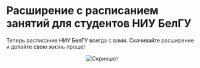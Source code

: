 # Расширение с расписанием занятий для студентов НИУ БелГУ
Теперь расписание НИУ БелГУ всегда с вами. Скачивайте расширение и делайте свою жизнь проще!
<div align="center">
  <img alt="Скриншот" src="https://iili.io/H90XH5g.png"/>
</div>
